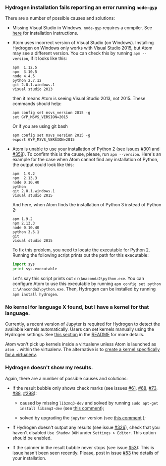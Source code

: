 ### Hydrogen installation fails reporting an error running `node-gyp`

There are a number of possible causes and solutions:

- Missing Visual Studio in Windows. `node-gyp` requires a compiler. See
  [here](https://github.com/nteract/hydrogen#windows) for installation
  instructions.

- Atom uses incorrect version of Visual Studio (on Windows). Installing Hydrogen
  on Windows only works with Visual Studio 2015, but Atom may see a different
  version. You can check this by running `apm --version`, if it looks like this:

  ```
  apm  1.12.5
  npm  3.10.5
  node 4.4.5
  python 2.7.12
  git 2.8.1.windows.1
  visual studio 2013
  ```

  then it means Atom is seeing Visual Studio 2013, not 2015.
  These commands should help:
  ```
  apm config set msvs_version 2015 -g
  set GYP_MSVS_VERSION=2015
  ```
  Or if you are using git bash
  ```
  apm config set msvs_version 2015 -g
  export GYP_MSVS_VERSION=2015
  ```

- Atom is unable to use your installation of Python 2 (see issues
  [#301](https://github.com/nteract/hydrogen/issues/301) and
  [#358](https://github.com/nteract/hydrogen/issues/358)). To confirm this is
  the cause, please, run `apm --version`. Here's an example for the case when
  Atom cannot find any installation of Python, the output could look like this:

  ```
  apm  1.9.2
  npm  2.13.3
  node 0.10.40
  python
  git 2.8.1.windows.1
  visual studio 2015
  ```

  And here, when Atom finds the installation of Python 3 instead of Python 2:

  ```
  apm 1.9.2
  npm 2.13.3
  node 0.10.40
  python 3.5.1
  git
  visual studio 2015
  ```

  To fix this problem, you need to locate the executable for Python 2. Running
  the following script prints out the path for this executable:

  ```python
  import sys
  print sys.executable
  ```

  Let's say this script prints out `c:\Anaconda2\python.exe`. You can configure
  Atom to use this executable by running
  `apm config set python c:\Anaconda2\python.exe`. Then, Hydrogen can be
  installed by running `apm install hydrogen`.


### No kernel for language X found, but I have a kernel for that language.

Currently, a recent version of Jupyter is required for Hydrogen to detect the
available kernels automatically. Users can set kernels manually using the
Hydrogen settings. See
[this section](https://github.com/nteract/hydrogen#debian-8-and-ubuntu-1604-lts)
in the [README](README.md) for more details.

Atom won't pick up kernels inside a virtualenv unless Atom is launched as `atom .` within the virtualenv. The alternative is to [create a kernel specifically for a virtualenv](http://www.alfredo.motta.name/create-isolated-jupyter-ipython-kernels-with-pyenv-and-virtualenv/).


### Hydrogen doesn't show my results.

Again, there are a number of possible causes and solutions:

- If the result bubble only shows check marks (see issues
  [#61](https://github.com/nteract/hydrogen/issues/61),
  [#68](https://github.com/nteract/hydrogen/issues/68),
  [#73](https://github.com/nteract/hydrogen/issues/73),
  [#88](https://github.com/nteract/hydrogen/issues/88),
  [#298](https://github.com/nteract/hydrogen/issues/298)):

  - caused by missing `libzmq3-dev` and solved by running
    `sudo apt-get install libzmq3-dev` (see [this
    comment](https://github.com/nteract/hydrogen/issues/298#issuecomment-226405723));

  - solved by upgrading the `jupyter` version (see [this
    comment](https://github.com/nteract/hydrogen/issues/88#issuecomment-136761769) );

- If Hydrogen doesn't output any results (see issue
  [#326](https://github.com/nteract/hydrogen/issues/326)), check that you haven't disabled
  `Use Shadow DOM` under `Settings > Editor`. This option should be enabled.

- If the spinner in the result bubble never stops (see issue
  [#53](https://github.com/nteract/hydrogen/issues/53)): This is issue hasn't
  been seen recently. Please, post in issue
  [#53](https://github.com/nteract/hydrogen/issues/53) the details of your
  installation.
